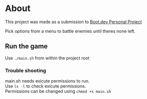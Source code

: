 # About

This project was made as a submission to [Boot.dev Personal Project](https://www.boot.dev/courses/build-personal-project-1)

Pick options from a menu to battle enemies until theres none left.

## Run the game

Use `./main.sh` from within the project root

### Trouble shooting

main.sh needs exicute permissions to run.<br>
Use `ls -l` to check exicute permissions.<br>
Permissions can be changed using `chmod +x main.sh`


